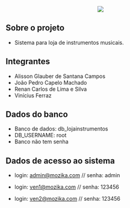 <p align="center"><img src="https://laravel.com/assets/img/components/logo-laravel.svg"></p>


## Sobre o projeto

 - Sistema para loja de instrumentos musicais.

## Integrantes
- Alisson Glauber de Santana Campos
- João Pedro Capelo Machado
- Renan Carlos de Lima e Silva
- Vinícius Ferraz 

## Dados do banco
- Banco de dados: db_lojainstrumentos
- DB_USERNAME: root
- Banco não tem senha


## Dados de acesso ao sistema
- login: admin@mozika.com // senha: admin

- login: ven1@mozika.com // senha: 123456

- login: ven2@mozika.com // senha: 123456

